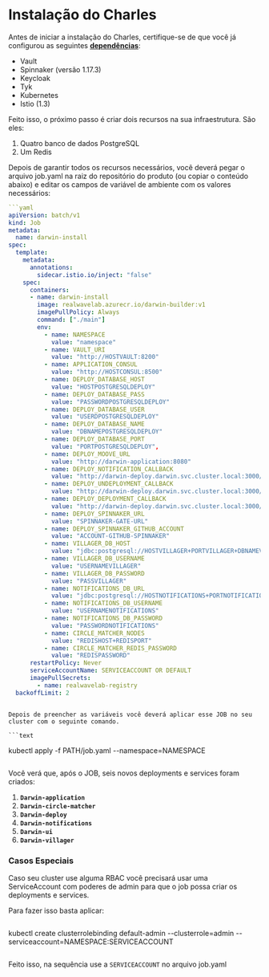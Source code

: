 # Instalação do Charles

Antes de iniciar a instalação do Charles, certifique-se de que você já configurou as seguintes [**dependências**](https://app.gitbook.com/@zup-products/s/charles/v/v1.6/usando-o-charles/configuracao-de-dependencias): 

* Vault
* Spinnaker \(versão 1.17.3\)
* Keycloak
* Tyk
* Kubernetes
* Istio \(1.3\)

Feito isso, o próximo passo é criar dois recursos na sua infraestrutura. São eles:

1. Quatro banco de dados PostgreSQL
2. Um Redis

Depois de garantir todos os recursos necessários, você deverá pegar o arquivo job.yaml na raiz do repositório do produto \(ou copiar o conteúdo abaixo\) e editar os campos de variável de ambiente com os valores necessários:

```yaml
```yaml
apiVersion: batch/v1
kind: Job
metadata:
  name: darwin-install
spec:
  template:
    metadata:
      annotations:
        sidecar.istio.io/inject: "false"
    spec:
      containers:
      - name: darwin-install
        image: realwavelab.azurecr.io/darwin-builder:v1
        imagePullPolicy: Always
        command: ["./main"]
        env:
          - name: NAMESPACE
            value: "namespace"
          - name: VAULT_URI
            value: "http://HOSTVAULT:8200"
          - name: APPLICATION_CONSUL
            value: "http://HOSTCONSUL:8500"
          - name: DEPLOY_DATABASE_HOST
            value: "HOSTPOSTGRESQLDEPLOY"
          - name: DEPLOY_DATABASE_PASS
            value: "PASSWORDPOSTGRESQLDEPLOY"
          - name: DEPLOY_DATABASE_USER
            value: "USERDPOSTGRESQLDEPLOY"
          - name: DEPLOY_DATABASE_NAME
            value: "DBNAMEPOSTGRESQLDEPLOY"
          - name: DEPLOY_DATABASE_PORT
            value: "PORTPOSTGRESQLDEPLOY",
          - name: DEPLOY_MOOVE_URL
            value: "http://darwin-application:8080"
          - name: DEPLOY_NOTIFICATION_CALLBACK
            value: "http://darwin-deploy.darwin.svc.cluster.local:3000/notifications"
          - name: DEPLOY_UNDEPLOYMENT_CALLBACK
            value: "http://darwin-deploy.darwin.svc.cluster.local:3000/notifications/undeployment"
          - name: DEPLOY_DEPLOYMENT_CALLBACK
            value: "http://darwin-deploy.darwin.svc.cluster.local:3000/notifications/deployment"
          - name: DEPLOY_SPINNAKER_URL
            value: "SPINNAKER-GATE-URL"
          - name: DEPLOY_SPINNAKER_GITHUB_ACCOUNT
            value: "ACCOUNT-GITHUB-SPINNAKER"
          - name: VILLAGER_DB_HOST
            value: "jdbc:postgresql://HOSTVILLAGER+PORTVILLAGER+DBNAMEVILLAGER"
          - name: VILLAGER_DB_USERNAME
            value: "USERNAMEVILLAGER"
          - name: VILLAGER_DB_PASSWORD
            value: "PASSVILLAGER"
          - name: NOTIFICATIONS_DB_URL
            value: "jdbc:postgresql://HOSTNOTIFICATIONS+PORTNOTIFICATIONS+DBNAMENOTIFICATIONS"
          - name: NOTIFICATIONS_DB_USERNAME
            value: "USERNAMENOTIFICATIONS"
          - name: NOTIFICATIONS_DB_PASSWORD
            value: "PASSWORDNOTIFICATIONS"
          - name: CIRCLE_MATCHER_NODES
            value: "REDISHOST+REDISPORT"
          - name: CIRCLE_MATCHER_REDIS_PASSWORD
            value: "REDISPASSWORD"
      restartPolicy: Never
      serviceAccountName: SERVICEACCOUNT OR DEFAULT
      imagePullSecrets:
        - name: realwavelab-registry
  backoffLimit: 2
```

```

Depois de preencher as variáveis você deverá aplicar esse JOB no seu cluster com o seguinte comando.

```text
```
kubectl apply -f PATH/job.yaml --namespace=NAMESPACE
```
```

Você verá que, após o JOB, seis novos deployments e services foram criados:

1. **`Darwin-application`**
2. **`Darwin-circle-matcher`**
3. **`Darwin-deploy`**
4. **`Darwin-notifications`**
5. **`Darwin-ui`**
6. **`Darwin-villager`**



### **Casos Especiais**

Caso seu cluster use alguma RBAC você precisará usar uma ServiceAccount com poderes de admin para que o job possa criar os deployments e services.

Para fazer isso basta aplicar:

```text
```
kubectl create clusterrolebinding default-admin --clusterrole=admin --serviceaccount=NAMESPACE:SERVICEACCOUNT
```
```

Feito isso, na sequência use a `SERVICEACCOUNT` no arquivo job.yaml

